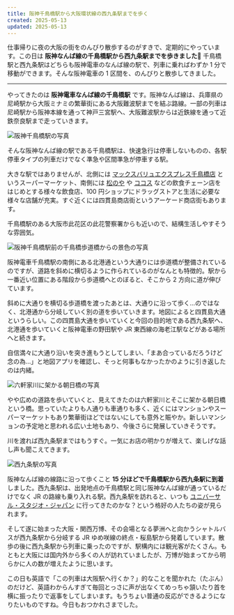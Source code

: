 ```yaml
---
title: 阪神千鳥橋駅から大阪環状線の西九条駅までを歩く
created: 2025-05-13
updated: 2025-05-13
---
```


仕事帰りに夜の大阪の街をのんびり散歩するのがすきで、定期的にやっています。この日は **阪神なんば線の千鳥橋駅から西九条駅までを歩きました🚶** 千鳥橋駅と西九条駅はどちらも阪神電車のなんば線の駅で、列車に乗ればわずか 1 分で移動ができます。そんな阪神電車の 1 区間を、のんびりと散歩してきました。

---

やってきたのは **阪神電車なんば線の千鳥橋駅** です。阪神なんば線は、兵庫県の尼崎駅から大阪ミナミの繁華街にある大阪難波駅までを結ぶ路線。一部の列車は尼崎駅から阪神本線を通って神戸三宮駅へ、大阪難波駅からは近鉄線を通って近鉄奈良駅まで走っていきます。

![阪神千鳥橋駅の写真](a6674c73-3cb7-4162-6e89-1f0284cf3800)

そんな阪神なんば線の駅である千鳥橋駅は、快速急行は停車しないものの、各駅停車タイプの列車だけでなく準急や区間準急が停車する駅。

大きな駅ではありませんが、北側には [マックスバリュエクスプレス千鳥橋店](https://www.kohyo.co.jp/stores/mv_chidoribashi/) というスーパーマーケット、南側には [松のや](https://www.matsuyafoods.co.jp/matsunoya/) や [ココス](https://www.cocos-jpn.co.jp/) などの飲食チェーン店をはじめとする様々な飲食店、100 円ショップにドラッグストアと生活に必要な様々な店舗が充実。すぐ近くには四貫島商店街というアーケード商店街もあります。

千鳥橋駅のある大阪市此花区の此花警察署からも近いので、結構生活しやすそうな雰囲気。

![阪神千鳥橋駅前の千鳥橋歩道橋からの景色の写真](d8b3e624-6847-40ae-ab28-5de5930d8000)

阪神電車千鳥橋駅の南側にある北港通という大通りには歩道橋が整備されているのですが、道路を斜めに横切るように作られているのがなんとも特徴的。駅から一番近い位置にある階段から歩道橋へとのぼると、そこから 2 方向に道が伸びています。

斜めに大通りを横切る歩道橋を渡ったあとは、大通りに沿って歩く…のではなく、北港通から分岐していく別の道を歩いていきます。地図によると四貫島大通というらしい。この四貫島大通を歩いていくと今回の目的地である西九条駅へ、北港通を歩いていくと阪神電車の野田駅や JR 東西線の海老江駅などがある場所へと続きます。

自信満々に大通り沿いを突き進もうとしてしまい、「まあ合っているだろうけど念の為…」と地図アプリを確認し、そっと何事もなかったかのように引き返したのは内緒。

![六軒家川に架かる朝日橋の写真](2950884d-8a43-497f-3129-1cf98cf6dd00)

やや広めの道路を歩いていくと、見えてきたのは六軒家川とそこに架かる朝日橋という橋。思っていたよりも人通りも車通りも多く、近くにはマンションやスーパーマーケットもあり繁華街ほどではないにしても意外と賑やか。新しいマンションの予定地と思われる広い土地もあり、今後さらに発展していきそうです。

川を渡れば西九条駅まではもうすぐ。一気にお店の明かりが増えて、楽しげな話し声も聞こえてきます。

![西九条駅の写真](fd81c019-2007-4e0a-087e-c0b509492f00)

阪神なんば線の線路に沿って歩くこと **15 分ほどで千鳥橋駅から西九条駅に到着** しました。西九条駅は、出発地点の千鳥橋駅と同じ阪神なんば線が通っているだけでなく JR の路線も乗り入れる駅。西九条駅を訪れると、いつも [ユニバーサル・スタジオ・ジャパン](https://www.usj.co.jp/web/ja/jp) に行ってきたのかな？という格好の人たちの姿が見られます。

そして遂に始まった大阪・関西万博、その会場となる夢洲へと向かうシャトルバスが西九条駅から分岐する JR ゆめ咲線の終点・桜島駅から発着しています。散歩の後に西九条駅から列車に乗ったのですが、駅構内には観光客がたくさん。もともと大阪には国内外から多くの人が訪れていましたが、万博が始まってから明らかに人の数が増えたように思います。

この日も英語で「この列車は大阪駅へ行くか？」的なことを聞かれた（たぶん）のだけど、英語わからんすぎて毎回とっさに声が出なくてめっちゃ頷いたり首を横に振ったりで返事をしてしまいます。もうちょい普通の反応ができるようになりたいものですね。今日もおつかれさまでした。
